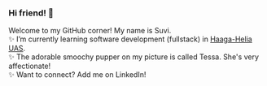 ### Hi friend! :slightly_smiling_face:  
Welcome to my GitHub corner! My name is Suvi.    
✨ I’m currently learning software development (fullstack) in [Haaga-Helia UAS](https://www.haaga-helia.fi/en).  
✨ The adorable smoochy pupper on my picture is called Tessa. She's very affectionate!  
✨ Want to connect? Add me on LinkedIn!
